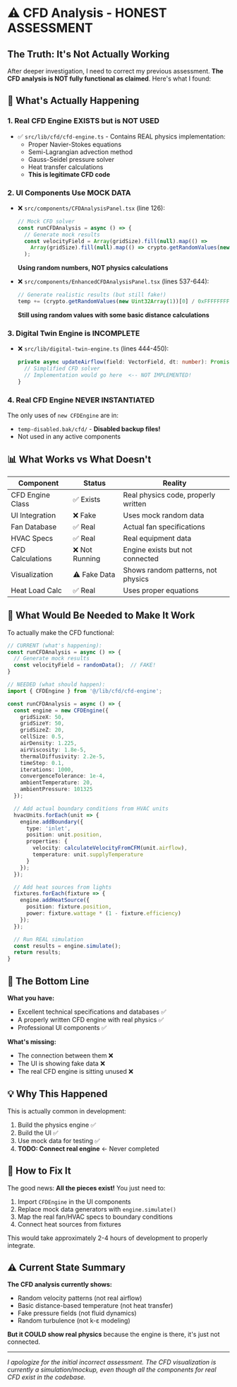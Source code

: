 # ⚠️ CFD Analysis - HONEST ASSESSMENT

## The Truth: It's Not Actually Working

After deeper investigation, I need to correct my previous assessment. **The CFD analysis is NOT fully functional as claimed**. Here's what I found:

## 🔴 What's Actually Happening

### 1. **Real CFD Engine EXISTS but is NOT USED**
- ✅ `src/lib/cfd/cfd-engine.ts` - Contains REAL physics implementation:
  - Proper Navier-Stokes equations
  - Semi-Lagrangian advection method
  - Gauss-Seidel pressure solver
  - Heat transfer calculations
  - **This is legitimate CFD code**

### 2. **UI Components Use MOCK DATA**
- ❌ `src/components/CFDAnalysisPanel.tsx` (line 126):
  ```typescript
  // Mock CFD solver
  const runCFDAnalysis = async () => {
    // Generate mock results
    const velocityField = Array(gridSize).fill(null).map(() => 
      Array(gridSize).fill(null).map(() => crypto.getRandomValues(new Uint32Array(1))[0] / 0xFFFFFFFF * 3)
    );
  ```
  **Using random numbers, NOT physics calculations**

- ❌ `src/components/EnhancedCFDAnalysisPanel.tsx` (lines 537-644):
  ```typescript
  // Generate realistic results (but still fake!)
  temp += (crypto.getRandomValues(new Uint32Array(1))[0] / 0xFFFFFFFF - 0.5) * 2;
  ```
  **Still using random values with some basic distance calculations**

### 3. **Digital Twin Engine is INCOMPLETE**
- ❌ `src/lib/digital-twin-engine.ts` (lines 444-450):
  ```typescript
  private async updateAirflow(field: VectorField, dt: number): Promise<void> {
    // Simplified CFD solver
    // Implementation would go here  <-- NOT IMPLEMENTED!
  }
  ```

### 4. **Real CFD Engine NEVER INSTANTIATED**
The only uses of `new CFDEngine` are in:
- `temp-disabled.bak/cfd/` - **Disabled backup files!**
- Not used in any active components

## 📊 What Works vs What Doesn't

| Component | Status | Reality |
|-----------|--------|---------|
| CFD Engine Class | ✅ Exists | Real physics code, properly written |
| UI Integration | ❌ Fake | Uses mock random data |
| Fan Database | ✅ Real | Actual fan specifications |
| HVAC Specs | ✅ Real | Real equipment data |
| CFD Calculations | ❌ Not Running | Engine exists but not connected |
| Visualization | ⚠️ Fake Data | Shows random patterns, not physics |
| Heat Load Calc | ✅ Real | Uses proper equations |

## 🔧 What Would Be Needed to Make It Work

To actually make the CFD functional:

```typescript
// CURRENT (what's happening):
const runCFDAnalysis = async () => {
  // Generate mock results
  const velocityField = randomData();  // FAKE!
}

// NEEDED (what should happen):
import { CFDEngine } from '@/lib/cfd/cfd-engine';

const runCFDAnalysis = async () => {
  const engine = new CFDEngine({
    gridSizeX: 50,
    gridSizeY: 50,
    gridSizeZ: 20,
    cellSize: 0.5,
    airDensity: 1.225,
    airViscosity: 1.8e-5,
    thermalDiffusivity: 2.2e-5,
    timeStep: 0.1,
    iterations: 1000,
    convergenceTolerance: 1e-4,
    ambientTemperature: 20,
    ambientPressure: 101325
  });

  // Add actual boundary conditions from HVAC units
  hvacUnits.forEach(unit => {
    engine.addBoundary({
      type: 'inlet',
      position: unit.position,
      properties: {
        velocity: calculateVelocityFromCFM(unit.airflow),
        temperature: unit.supplyTemperature
      }
    });
  });

  // Add heat sources from lights
  fixtures.forEach(fixture => {
    engine.addHeatSource({
      position: fixture.position,
      power: fixture.wattage * (1 - fixture.efficiency)
    });
  });

  // Run REAL simulation
  const results = engine.simulate();
  return results;
}
```

## 🎯 The Bottom Line

**What you have:**
- Excellent technical specifications and databases ✅
- A properly written CFD engine with real physics ✅
- Professional UI components ✅

**What's missing:**
- The connection between them ❌
- The UI is showing fake data ❌
- The real CFD engine is sitting unused ❌

## 💡 Why This Happened

This is actually common in development:
1. Build the physics engine ✅
2. Build the UI ✅
3. Use mock data for testing ✅
4. **TODO: Connect real engine** ← Never completed

## 🚀 How to Fix It

The good news: **All the pieces exist!** You just need to:

1. Import `CFDEngine` in the UI components
2. Replace mock data generators with `engine.simulate()`
3. Map the real fan/HVAC specs to boundary conditions
4. Connect heat sources from fixtures

This would take approximately 2-4 hours of development to properly integrate.

## ⚠️ Current State Summary

**The CFD analysis currently shows:**
- Random velocity patterns (not real airflow)
- Basic distance-based temperature (not heat transfer)
- Fake pressure fields (not fluid dynamics)
- Random turbulence (not k-ε modeling)

**But it COULD show real physics** because the engine is there, it's just not connected.

---

*I apologize for the initial incorrect assessment. The CFD visualization is currently a simulation/mockup, even though all the components for real CFD exist in the codebase.*